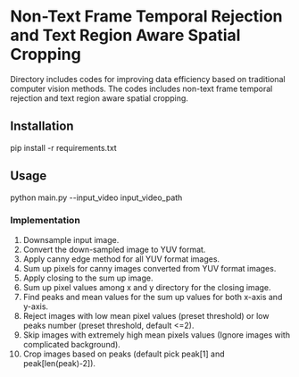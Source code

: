 # Non-Text Frame Temporal Rejection and Text Region Aware Spatial Cropping
Directory includes codes for improving data efficiency based on traditional computer vision methods. The codes includes non-text frame temporal rejection and text region aware spatial cropping.
## Installation
pip install -r requirements.txt
## Usage
python main.py --input_video input_video_path
### Implementation
1. Downsample input image.
2. Convert the down-sampled image to YUV format.
3. Apply canny edge method for all YUV format images.
4. Sum up pixels for canny images converted from YUV format images.
5. Apply closing to the sum up image.
6. Sum up pixel values among x and y directory for the closing image.
7. Find peaks and mean values for the sum up values for both x-axis and y-axis.
8. Reject images with low mean pixel values (preset threshold) or 
   low peaks number (preset threshold, default <=2).
9. Skip images with extremely high mean pixels values (Ignore images with complicated background).
10. Crop images based on peaks (default pick peak[1] and peak[len(peak)-2]).
